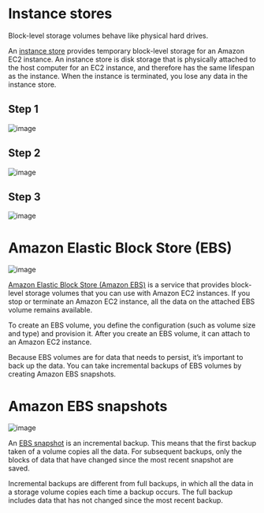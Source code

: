 # Instance stores

Block-level storage volumes behave like physical hard drives.

An [instance store](https://docs.aws.amazon.com/AWSEC2/latest/UserGuide/InstanceStorage.html) provides temporary block-level storage for an Amazon EC2 instance. An instance store is disk storage that is physically attached to the host computer for an EC2 instance, and therefore has the same lifespan as the instance. When the instance is terminated, you lose any data in the instance store.

## Step 1

![image](https://user-images.githubusercontent.com/42696800/158979232-194f274c-5d47-4460-ae94-2ffddaf98a0d.png)

## Step 2

![image](https://user-images.githubusercontent.com/42696800/158979324-ab335135-fdc1-4c28-b610-f9b5b65f3da9.png)

## Step 3

![image](https://user-images.githubusercontent.com/42696800/158979424-60ccf448-e2b6-4f54-857b-2ce06dfad02c.png)


# Amazon Elastic Block Store (EBS)

![image](https://user-images.githubusercontent.com/42696800/158979586-305cb939-7c2c-42f5-bb35-7894f9452a3a.png)

[Amazon Elastic Block Store (Amazon EBS)](https://aws.amazon.com/ebs) is a service that provides block-level storage volumes that you can use with Amazon EC2 instances. If you stop or terminate an Amazon EC2 instance, all the data on the attached EBS volume remains available.

To create an EBS volume, you define the configuration (such as volume size and type) and provision it. After you create an EBS volume, it can attach to an Amazon EC2 instance.

Because EBS volumes are for data that needs to persist, it’s important to back up the data. You can take incremental backups of EBS volumes by creating Amazon EBS snapshots.

# Amazon EBS snapshots

![image](https://user-images.githubusercontent.com/42696800/158979773-9501f777-9b37-484a-a8d7-7c9bc7b8752b.png)

An [EBS snapshot](https://docs.aws.amazon.com/AWSEC2/latest/UserGuide/EBSSnapshots.html) is an incremental backup. This means that the first backup taken of a volume copies all the data. For subsequent backups, only the blocks of data that have changed since the most recent snapshot are saved.

Incremental backups are different from full backups, in which all the data in a storage volume copies each time a backup occurs. The full backup includes data that has not changed since the most recent backup.
